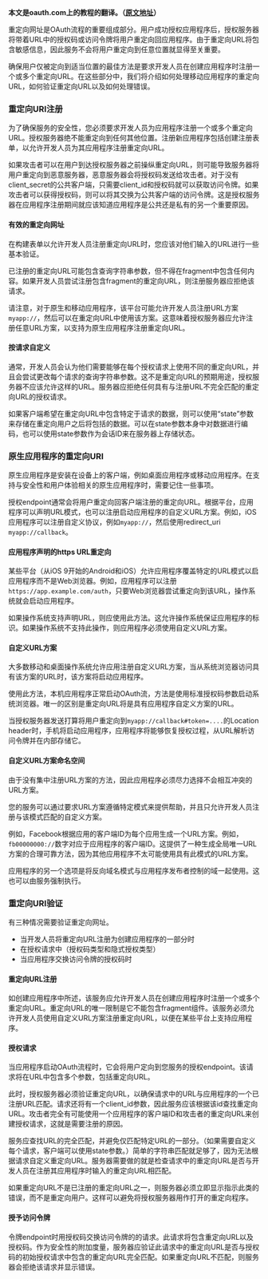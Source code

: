 
**本文是oauth.com上的教程的翻译。（[原文地址](https://www.oauth.com)）**

重定向网址是OAuth流程的重要组成部分。用户成功授权应用程序后，授权服务器将带着URL中的授权码或访问令牌将用户重定向回应用程序。由于重定向URL将包含敏感信息，因此服务不会将用户重定向到任意位置就显得至关重要。

确保用户仅被定向到适当位置的最佳方法是要求开发人员在创建应用程序时注册一个或多个重定向URL。在这些部分中，我们将介绍如何处理移动应用程序的重定向URL，如何验证重定向URL以及如何处理错误。

### 重定向URI注册

为了确保服务的安全性，您必须要求开发人员为应用程序注册一个或多个重定向URL。授权服务器绝不能重定向到任何其他位置。注册新应用程序包括创建注册表单，以允许开发人员为其应用程序注册重定向URL。

如果攻击者可以在用户到达授权服务器之前操纵重定向URL，则可能导致服务器将用户重定向到恶意服务器，恶意服务器会将授权码发送给攻击者。对于没有client_secret的公共客户端，只需要client_id和授权码就可以获取访问令牌。如果攻击者可以获得授权码，则可以将其交换为公共客户端的访问令牌。这是授权服务器在应用程序注册期间就应该知道应用程序是公共还是私有的另一个重要原因。

#### 有效的重定向网址

在构建表单以允许开发人员注册重定向URL时，您应该对他们输入的URL进行一些基本验证。

已注册的重定向URL可能包含查询字符串参数，但不得在fragment中包含任何内容。如果开发人员尝试注册包含fragment的重定向URL，则注册服务器应拒绝该请求。

请注意，对于原生和移动应用程序，该平台可能允许开发人员注册URL方案`myapp://`，然后可以在重定向URL中使用该方案。这意味着授权服务器应允许注册任意URL方案，以支持为原生应用程序注册重定向URL。

#### 按请求自定义

通常，开发人员会认为他们需要能够在每个授权请求上使用不同的重定向URL，并且会尝试更改每个请求的查询字符串参数。这不是重定向URL的预期用途，授权服务器不应该允许这样的URL。服务器应拒绝任何具有与注册URL不完全匹配的重定向URL的授权请求。

如果客户端希望在重定向URL中包含特定于请求的数据，则可以使用“state”参数来存储在重定向用户之后将包括的数据。可以在state参数本身中对数据进行编码，也可以使用state参数作为会话ID来在服务器上存储状态。

### 原生应用程序的重定向URI

原生应用程序是安装在设备上的客户端，例如桌面应用程序或移动应用程序。在支持与安全性和用户体验相关的原生应用程序时，需要记住一些事项。

授权endpoint通常会将用户重定向回客户端注册的重定向URL。根据平台，应用程序可以声明URL模式，也可以注册启动应用程序的自定义URL方案。例如，iOS应用程序可以注册自定义协议，例如`myapp://`，然后使用redirect_uri `myapp://callback`。

#### 应用程序声明的https URL重定向

某些平台（从iOS 9开始的Android和iOS）允许应用程序覆盖特定的URL模式以启应用程序而不是Web浏览器。例如，应用程序可以注册`https://app.example.com/auth`，只要Web浏览器尝试重定向到该URL，操作系统就会启动应用程序。

如果操作系统支持声明URL，则应使用此方法。这允许操作系统保证应用程序的标识。如果操作系统不支持此操作，则应用程序必须使用自定义URL方案。

#### 自定义URL方案

大多数移动和桌面操作系统允许应用注册自定义URL方案，当从系统浏览器访问具有该方案的URL时，该方案将启动应用程序。

使用此方法，本机应用程序正常启动OAuth流，方法是使用标准授权码参数启动系统浏览器。唯一的区别是重定向URL将是具有应用程序自定义方案的URL。

当授权服务器发送打算将用户重定向到`myapp://callback#token=....`的Location header时，手机将启动应用程序，应用程序将能够恢复授权过程，从URL解析访问令牌并在内部存储它。

#### 自定义URL方案命名空间

由于没有集中注册URL方案的方法，因此应用程序必须尽力选择不会相互冲突的URL方案。

您的服务可以通过要求URL方案遵循特定模式来提供帮助，并且只允许开发人员注册与该模式匹配的自定义方案。

例如，Facebook根据应用的客户端ID为每个应用生成一个URL方案。例如，`fb00000000://`数字对应于应用程序的客户端ID。这提供了一种生成全局唯一URL方案的合理可靠方法，因为其他应用程序不太可能使用具有此模式的URL方案。

应用程序的另一个选项是将反向域名模式与应用程序发布者控制的域一起使用。这也可以由服务强制执行。

### 重定向URI验证

有三种情况需要验证重定向网址。

- 当开发人员将重定向URL注册为创建应用程序的一部分时
- 在授权请求中（授权码类型和隐式授权类型）
- 当应用程序交换访问令牌的授权码时

#### 重定向URL注册

如创建应用程序中所述，该服务应允许开发人员在创建应用程序时注册一个或多个重定向URL。重定向URL的唯一限制是它不能包含fragment组件。该服务必须允许开发人员使用自定义URL方案注册重定向URL，以便在某些平台上支持应用程序。

#### 授权请求

当应用程序启动OAuth流程时，它会将用户定向到您服务的授权endpoint。该请求将在URL中包含多个参数，包括重定向URL。

此时，授权服务器必须验证重定向URL，以确保请求中的URL与应用程序的一个已注册URL匹配。请求还将有一个client_id参数，因此服务应该根据该id查找重定向URL。攻击者完全有可能使用一个应用程序的客户端ID和攻击者的重定向URL来创建授权请求，这就是需要注册的原因。

服务应查找URL的完全匹配，并避免仅匹配特定URL的一部分。（如果需要自定义每个请求，客户端可以使用state参数。）简单的字符串匹配就足够了，因为无法根据请求自定义重定向URL。服务器需要做的就是检查请求中的重定向URL是否与开发人员在注册其应​​用程序时输入的重定向URL相匹配。

如果重定向URL不是已注册的重定向URL之一，则服务器必须立即显示指示此类的错误，而不是重定向用户。这样可以避免将授权服务器用作打开的重定向程序。

#### 授予访问令牌

令牌endpoint时用授权码交换访问令牌的的请求。此请求将包含重定向URL以及授权码。作为安全性的附加度量，服务器应验证此请求中的重定向URL是否与授权码的初始授权请求中包含的重定向URL完全匹配。如果重定向URL不匹配，则服务器会拒绝该请求并显示错误。